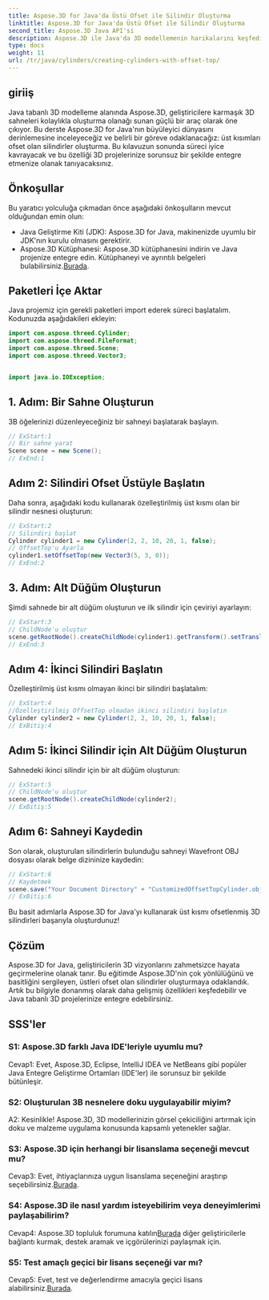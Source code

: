 ```yaml
---
title: Aspose.3D for Java'da Üstü Ofset ile Silindir Oluşturma
linktitle: Aspose.3D for Java'da Üstü Ofset ile Silindir Oluşturma
second_title: Aspose.3D Java API'si
description: Aspose.3D ile Java'da 3D modellemenin harikalarını keşfedin. Üst kısmı ofset olan büyüleyici silindirleri zahmetsizce oluşturmayı öğrenin.
type: docs
weight: 11
url: /tr/java/cylinders/creating-cylinders-with-offset-top/
---
```

## giriiş

Java tabanlı 3D modelleme alanında Aspose.3D, geliştiricilere karmaşık 3D sahneleri kolaylıkla oluşturma olanağı sunan güçlü bir araç olarak öne çıkıyor. Bu derste Aspose.3D for Java'nın büyüleyici dünyasını derinlemesine inceleyeceğiz ve belirli bir göreve odaklanacağız: üst kısımları ofset olan silindirler oluşturma. Bu kılavuzun sonunda süreci iyice kavrayacak ve bu özelliği 3D projelerinize sorunsuz bir şekilde entegre etmenize olanak tanıyacaksınız.

## Önkoşullar

Bu yaratıcı yolculuğa çıkmadan önce aşağıdaki önkoşulların mevcut olduğundan emin olun:

- Java Geliştirme Kiti (JDK): Aspose.3D for Java, makinenizde uyumlu bir JDK'nın kurulu olmasını gerektirir.
- Aspose.3D Kütüphanesi: Aspose.3D kütüphanesini indirin ve Java projenize entegre edin. Kütüphaneyi ve ayrıntılı belgeleri bulabilirsiniz.[Burada](https://releases.aspose.com/3d/java/).

## Paketleri İçe Aktar

Java projemiz için gerekli paketleri import ederek süreci başlatalım. Kodunuzda aşağıdakileri ekleyin:

```java
import com.aspose.threed.Cylinder;
import com.aspose.threed.FileFormat;
import com.aspose.threed.Scene;
import com.aspose.threed.Vector3;


import java.io.IOException;
```

## 1. Adım: Bir Sahne Oluşturun

3B öğelerinizi düzenleyeceğiniz bir sahneyi başlatarak başlayın.

```java
// ExStart:1
// Bir sahne yarat
Scene scene = new Scene();
// ExEnd:1
```

## Adım 2: Silindiri Ofset Üstüyle Başlatın

Daha sonra, aşağıdaki kodu kullanarak özelleştirilmiş üst kısmı olan bir silindir nesnesi oluşturun:

```java
// ExStart:2
// Silindiri başlat
Cylinder cylinder1 = new Cylinder(2, 2, 10, 20, 1, false);
// OffsetTop'u Ayarla
cylinder1.setOffsetTop(new Vector3(5, 3, 0));
// ExEnd:2
```

## 3. Adım: Alt Düğüm Oluşturun

Şimdi sahnede bir alt düğüm oluşturun ve ilk silindir için çeviriyi ayarlayın:

```java
// ExStart:3
// ChildNode'u oluştur
scene.getRootNode().createChildNode(cylinder1).getTransform().setTranslation(10, 0, 0);
// ExEnd:3
```

## Adım 4: İkinci Silindiri Başlatın

Özelleştirilmiş üst kısmı olmayan ikinci bir silindiri başlatalım:

```java
// ExStart:4
//Özelleştirilmiş OffsetTop olmadan ikinci silindiri başlatın
Cylinder cylinder2 = new Cylinder(2, 2, 10, 20, 1, false);
// ExBitiş:4
```

## Adım 5: İkinci Silindir için Alt Düğüm Oluşturun

Sahnedeki ikinci silindir için bir alt düğüm oluşturun:

```java
// ExStart:5
// ChildNode'u oluştur
scene.getRootNode().createChildNode(cylinder2);
// ExBitiş:5
```

## Adım 6: Sahneyi Kaydedin

Son olarak, oluşturulan silindirlerin bulunduğu sahneyi Wavefront OBJ dosyası olarak belge dizininize kaydedin:

```java
// ExStart:6
// Kaydetmek
scene.save("Your Document Directory" + "CustomizedOffsetTopCylinder.obj", FileFormat.WAVEFRONTOBJ);
// ExBitiş:6
```

Bu basit adımlarla Aspose.3D for Java'yı kullanarak üst kısmı ofsetlenmiş 3D silindirleri başarıyla oluşturdunuz!

## Çözüm

Aspose.3D for Java, geliştiricilerin 3D vizyonlarını zahmetsizce hayata geçirmelerine olanak tanır. Bu eğitimde Aspose.3D'nin çok yönlülüğünü ve basitliğini sergileyen, üstleri ofset olan silindirler oluşturmaya odaklandık. Artık bu bilgiyle donanmış olarak daha gelişmiş özellikleri keşfedebilir ve Java tabanlı 3D projelerinize entegre edebilirsiniz.

## SSS'ler

### S1: Aspose.3D farklı Java IDE'leriyle uyumlu mu?

Cevap1: Evet, Aspose.3D, Eclipse, IntelliJ IDEA ve NetBeans gibi popüler Java Entegre Geliştirme Ortamları (IDE'ler) ile sorunsuz bir şekilde bütünleşir.

### S2: Oluşturulan 3B nesnelere doku uygulayabilir miyim?

A2: Kesinlikle! Aspose.3D, 3D modellerinizin görsel çekiciliğini artırmak için doku ve malzeme uygulama konusunda kapsamlı yetenekler sağlar.

### S3: Aspose.3D için herhangi bir lisanslama seçeneği mevcut mu?

 Cevap3: Evet, ihtiyaçlarınıza uygun lisanslama seçeneğini araştırıp seçebilirsiniz.[Burada](https://purchase.aspose.com/buy).

### S4: Aspose.3D ile nasıl yardım isteyebilirim veya deneyimlerimi paylaşabilirim?

 Cevap4: Aspose.3D topluluk forumuna katılın[Burada](https://forum.aspose.com/c/3d/18) diğer geliştiricilerle bağlantı kurmak, destek aramak ve içgörülerinizi paylaşmak için.

### S5: Test amaçlı geçici bir lisans seçeneği var mı?

 Cevap5: Evet, test ve değerlendirme amacıyla geçici lisans alabilirsiniz.[Burada](https://purchase.aspose.com/temporary-license/).